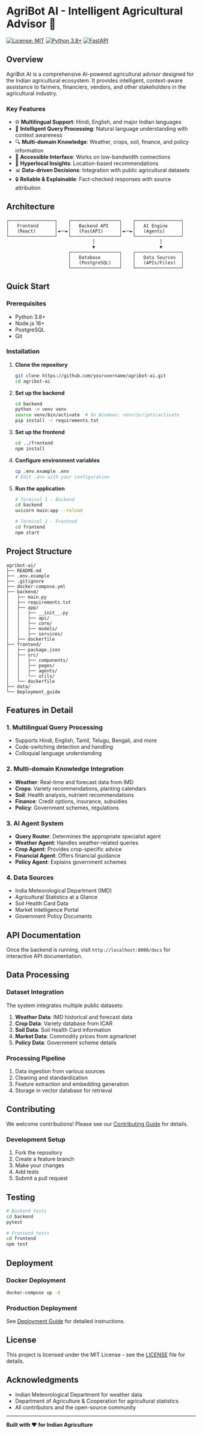 # AgriBot AI - Intelligent Agricultural Advisor 🌾

[![License: MIT](https://img.shields.io/badge/License-MIT-yellow.svg)](https://opensource.org/licenses/MIT)
[![Python 3.8+](https://img.shields.io/badge/python-3.8+-blue.svg)](https://www.python.org/downloads/)
[![FastAPI](https://img.shields.io/badge/FastAPI-0.104.1-green.svg)](https://fastapi.tiangolo.com/)

## Overview

AgriBot AI is a comprehensive AI-powered agricultural advisor designed for the Indian agricultural ecosystem. It provides intelligent, context-aware assistance to farmers, financiers, vendors, and other stakeholders in the agricultural industry.

### Key Features

- 🌐 **Multilingual Support**: Hindi, English, and major Indian languages
- 🤖 **Intelligent Query Processing**: Natural language understanding with context awareness
- 🔍 **Multi-domain Knowledge**: Weather, crops, soil, finance, and policy information
- 📱 **Accessible Interface**: Works on low-bandwidth connections
- 🎯 **Hyperlocal Insights**: Location-based recommendations
- 📊 **Data-driven Decisions**: Integration with public agricultural datasets
- 🔒 **Reliable & Explainable**: Fact-checked responses with source attribution

## Architecture

```
┌─────────────────┐    ┌──────────────────┐    ┌─────────────────┐
│   Frontend      │    │   Backend API    │    │   AI Engine     │
│   (React)       │◄──►│   (FastAPI)      │◄──►│   (Agents)      │
└─────────────────┘    └──────────────────┘    └─────────────────┘
                                │                        │
                                ▼                        ▼
                       ┌──────────────────┐    ┌─────────────────┐
                       │   Database       │    │   Data Sources  │
                       │   (PostgreSQL)   │    │   (APIs/Files)  │
                       └──────────────────┘    └─────────────────┘
```

## Quick Start

### Prerequisites

- Python 3.8+
- Node.js 16+
- PostgreSQL
- Git

### Installation

1. **Clone the repository**
   ```bash
   git clone https://github.com/yourusername/agribot-ai.git
   cd agribot-ai
   ```

2. **Set up the backend**
   ```bash
   cd backend
   python -m venv venv
   source venv/bin/activate  # On Windows: venv\Scripts\activate
   pip install -r requirements.txt
   ```

3. **Set up the frontend**
   ```bash
   cd ../frontend
   npm install
   ```

4. **Configure environment variables**
   ```bash
   cp .env.example .env
   # Edit .env with your configuration
   ```

5. **Run the application**
   ```bash
   # Terminal 1 - Backend
   cd backend
   uvicorn main:app --reload

   # Terminal 2 - Frontend
   cd frontend
   npm start
   ```

## Project Structure

```
agribot-ai/
├── README.md
├── .env.example
├── .gitignore
├── docker-compose.yml
├── backend/
│   ├── main.py
│   ├── requirements.txt
│   ├── app/
│   │   ├── __init__.py
│   │   ├── api/
│   │   ├── core/
│   │   ├── models/
│   │   ├── services/
│   ├── dockerfile
├── frontend/
│   ├── package.json
│   ├── src/
│   │   ├── components/
│   │   ├── pages/
│   │   ├── agents/
│   │   └── utils/
│   └── dockerfile
├── data/
└── Deployment_guide
```

## Features in Detail

### 1. Multilingual Query Processing
- Supports Hindi, English, Tamil, Telugu, Bengali, and more
- Code-switching detection and handling
- Colloquial language understanding

### 2. Multi-domain Knowledge Integration
- **Weather**: Real-time and forecast data from IMD
- **Crops**: Variety recommendations, planting calendars
- **Soil**: Health analysis, nutrient recommendations
- **Finance**: Credit options, insurance, subsidies
- **Policy**: Government schemes, regulations

### 3. AI Agent System
- **Query Router**: Determines the appropriate specialist agent
- **Weather Agent**: Handles weather-related queries
- **Crop Agent**: Provides crop-specific advice
- **Financial Agent**: Offers financial guidance
- **Policy Agent**: Explains government schemes

### 4. Data Sources
- India Meteorological Department (IMD)
- Agricultural Statistics at a Glance
- Soil Health Card Data
- Market Intelligence Portal
- Government Policy Documents

## API Documentation

Once the backend is running, visit `http://localhost:8000/docs` for interactive API documentation.

## Data Processing

### Dataset Integration
The system integrates multiple public datasets:

1. **Weather Data**: IMD historical and forecast data
2. **Crop Data**: Variety database from ICAR
3. **Soil Data**: Soil Health Card information
4. **Market Data**: Commodity prices from agmarknet
5. **Policy Data**: Government scheme details

### Processing Pipeline
1. Data ingestion from various sources
2. Cleaning and standardization
3. Feature extraction and embedding generation
4. Storage in vector database for retrieval

## Contributing

We welcome contributions! Please see our [Contributing Guide](CONTRIBUTING.md) for details.

### Development Setup

1. Fork the repository
2. Create a feature branch
3. Make your changes
4. Add tests
5. Submit a pull request

## Testing

```bash
# Backend tests
cd backend
pytest

# Frontend tests
cd frontend
npm test
```

## Deployment

### Docker Deployment

```bash
docker-compose up -d
```

### Production Deployment

See [Deployment Guide](docs/deployment.md) for detailed instructions.

## License

This project is licensed under the MIT License - see the [LICENSE](LICENSE) file for details.

## Acknowledgments

- Indian Meteorological Department for weather data
- Department of Agriculture & Cooperation for agricultural statistics
- All contributors and the open-source community


---

**Built with ❤️ for Indian Agriculture**
